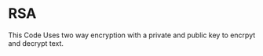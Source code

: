 # RSA

This Code Uses two way encryption with a private and public key to encrpyt and decrypt text.
